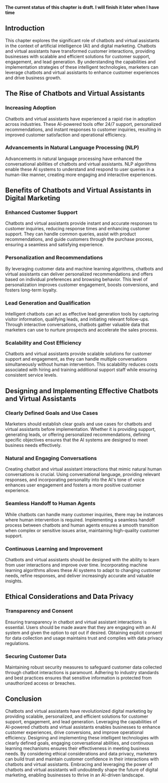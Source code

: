 **The current status of this chapter is draft. I will finish it later when I have time**

Introduction
------------

This chapter explores the significant role of chatbots and virtual assistants in the context of artificial intelligence (AI) and digital marketing. Chatbots and virtual assistants have transformed customer interactions, providing businesses with scalable and efficient solutions for customer support, engagement, and lead generation. By understanding the capabilities and implementation strategies of these intelligent technologies, marketers can leverage chatbots and virtual assistants to enhance customer experiences and drive business growth.

The Rise of Chatbots and Virtual Assistants
-------------------------------------------

### Increasing Adoption

Chatbots and virtual assistants have experienced a rapid rise in adoption across industries. These AI-powered tools offer 24/7 support, personalized recommendations, and instant responses to customer inquiries, resulting in improved customer satisfaction and operational efficiency.

### Advancements in Natural Language Processing (NLP)

Advancements in natural language processing have enhanced the conversational abilities of chatbots and virtual assistants. NLP algorithms enable these AI systems to understand and respond to user queries in a human-like manner, creating more engaging and interactive experiences.

Benefits of Chatbots and Virtual Assistants in Digital Marketing
----------------------------------------------------------------

### Enhanced Customer Support

Chatbots and virtual assistants provide instant and accurate responses to customer inquiries, reducing response times and enhancing customer support. They can handle common queries, assist with product recommendations, and guide customers through the purchase process, ensuring a seamless and satisfying experience.

### Personalization and Recommendations

By leveraging customer data and machine learning algorithms, chatbots and virtual assistants can deliver personalized recommendations and offers based on individual preferences and browsing behavior. This level of personalization improves customer engagement, boosts conversions, and fosters long-term loyalty.

### Lead Generation and Qualification

Intelligent chatbots can act as effective lead generation tools by capturing visitor information, qualifying leads, and initiating relevant follow-ups. Through interactive conversations, chatbots gather valuable data that marketers can use to nurture prospects and accelerate the sales process.

### Scalability and Cost Efficiency

Chatbots and virtual assistants provide scalable solutions for customer support and engagement, as they can handle multiple conversations simultaneously without human intervention. This scalability reduces costs associated with hiring and training additional support staff while ensuring consistent service levels.

Designing and Implementing Effective Chatbots and Virtual Assistants
--------------------------------------------------------------------

### Clearly Defined Goals and Use Cases

Marketers should establish clear goals and use cases for chatbots and virtual assistants before implementation. Whether it is providing support, generating leads, or offering personalized recommendations, defining specific objectives ensures that the AI systems are designed to meet business needs effectively.

### Natural and Engaging Conversations

Creating chatbot and virtual assistant interactions that mimic natural human conversations is crucial. Using conversational language, providing relevant responses, and incorporating personality into the AI's tone of voice enhances user engagement and fosters a more positive customer experience.

### Seamless Handoff to Human Agents

While chatbots can handle many customer inquiries, there may be instances where human intervention is required. Implementing a seamless handoff process between chatbots and human agents ensures a smooth transition when complex or sensitive issues arise, maintaining high-quality customer support.

### Continuous Learning and Improvement

Chatbots and virtual assistants should be designed with the ability to learn from user interactions and improve over time. Incorporating machine learning algorithms allows these AI systems to adapt to changing customer needs, refine responses, and deliver increasingly accurate and valuable insights.

Ethical Considerations and Data Privacy
---------------------------------------

### Transparency and Consent

Ensuring transparency in chatbot and virtual assistant interactions is essential. Users should be made aware that they are engaging with an AI system and given the option to opt out if desired. Obtaining explicit consent for data collection and usage maintains trust and complies with data privacy regulations.

### Securing Customer Data

Maintaining robust security measures to safeguard customer data collected through chatbot interactions is paramount. Adhering to industry standards and best practices ensures that sensitive information is protected from unauthorized access or breaches.

Conclusion
----------

Chatbots and virtual assistants have revolutionized digital marketing by providing scalable, personalized, and efficient solutions for customer support, engagement, and lead generation. Leveraging the capabilities of AI-powered chatbots and virtual assistants enables businesses to enhance customer experiences, drive conversions, and improve operational efficiency. Designing and implementing these intelligent technologies with clearly defined goals, engaging conversational abilities, and continuous learning mechanisms ensures their effectiveness in meeting business needs. By considering ethical considerations and data privacy, marketers can build trust and maintain customer confidence in their interactions with chatbots and virtual assistants. Embracing and leveraging the power of chatbots and virtual assistants will undoubtedly shape the future of digital marketing, enabling businesses to thrive in an AI-driven landscape.

